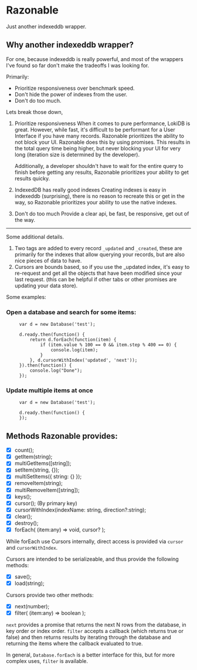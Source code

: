 # Razonable
Just another indexeddb wrapper.

## Why another indexeddb wrapper?
For one, because indexeddb is really powerful, and most of the wrappers I've found so far don't make the tradeoffs I was looking for.

Primarily:

 - Prioritize responsiveness over benchmark speed.
 - Don't hide the power of indexes from the user.
 - Don't do too much.

Lets break those down,

1. Prioritize responsiveness
   When it comes to pure performance, LokiDB is great. However, while fast, it's difficult to be performant for a User Interface if you have many records. Razonable prioritizes the ability to not block your UI. Razonable does this by using promises. This results in the total query time being higher, but never blocking your UI for very long (iteration size is determined by the developer).

   Additionally, a developer shouldn't have to wait for the entire query to finish before getting any results, Razonable prioritizes your ability to get results quicky.

2. IndexedDB has really good indexes
   Creating indexes is easy in indexeddb (surprising), there is no reason to recreate this or get in the way, so Razonable prioritizes your ability to use the native indexes.

3. Don't do too much
   Provide a clear api, be fast, be responsive, get out of the way.

----

Some additional details.

1. Two tags are added to every record `_updated` and `_created`, these are primarily for the indexes that allow querying your records, but are also nice pieces of data to have.
2. Cursors are bounds based, so if you use the _updated index, it's easy to re-request and get all the objects that have been modified since your last request. (this can be helpful if other tabs or other promises are updating your data store).

Some examples:

### Open a database and search for some items:
```
     var d = new Database('test');

     d.ready.then(function() {
         return d.forEach(function(item) {
             if (item.value % 100 == 0 && item.step % 400 == 0) {
                 console.log(item);
             }
         }, d.cursorWithIndex('updated', 'next'));
     }).then(function() {
         console.log("Done");
     });
```

### Update multiple items at once

```
     var d = new Database('test');

     d.ready.then(function() {
     });
```

## Methods Razonable provides:

 - [x] count();
 - [x] getItem(string);
 - [x] multiGetItems([string]);
 - [x] setItem(string, {});
 - [x] multiSetItems({ string: {} });
 - [x] removeItem(string);
 - [x] multiRemoveItem([string]);
 - [x] keys();
 - [x] cursor(); (By primary key)
 - [x] cursorWithIndex(indexName: string, direction?:string);
 - [x] clear();
 - [x] destroy();
 - [x] forEach( (item:any) => void, cursor? );

While forEach use Cursors internally, direct access is provided via `cursor` and `cursorWithIndex`.

Cursors are intended to be serializeable, and thus provide the following methods:

 - [x] save();
 - [x] load(string);

Cursors provide two other methods:

 - [x] next(number);
 - [x] filter( (item:any) => boolean );

`next` provides a promise that returns the next N rows from the database, in key order or index order. `filter` accepts a callback (which returns true or false) and then returns results by iterating through the database and returning the items where the callback evaluated to true.

In general, `Database.forEach` is a better interface for this, but for more complex uses, `filter` is available.

